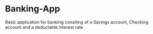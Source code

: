 # Banking-App
Basic application for banking consiting of a Savings account, Checking account and a deductable interest rate
